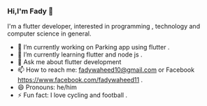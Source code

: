 ### Hi,I'm Fady 👋

I'm a flutter developer, interested in programming , technology and computer science in general.

- 🔭 I’m currently working on Parking app using flutter .
- 🌱 I’m currently learning flutter and node js .
- 💬 Ask me about flutter development
- 📫 How to reach me: fadywaheed10@gmail.com or Facebook https://www.facebook.com/fadywaheed11 .
- 😄 Pronouns: he/him
- ⚡ Fun fact: I love cycling and football .

